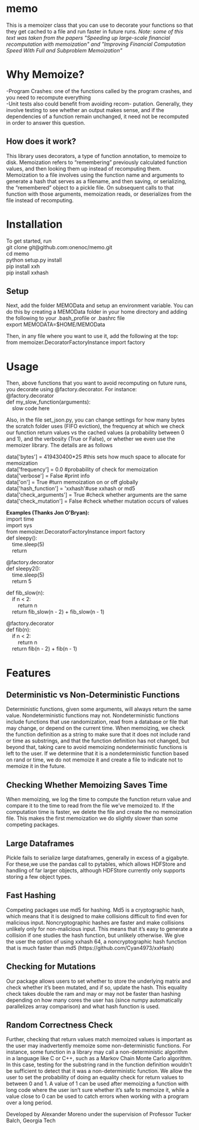 memo
====
This is a memoizer class that you can use to decorate your functions so that they get cached to a file and run faster in future runs.  <i>Note: some of this text was taken from the papers "Speeding up large-scale financial recomputation with memoization" and "Improving Financial Computation Speed With Full and Subproblem Memoization"</i>

<h1>Why Memoize?</h1>
-Program Crashes: one of the functions called by the program crashes, and you need to recompute everything<br>
-Unit tests also could benefit from avoiding recom- putation. Generally, they involve testing to see whether an output makes sense, and if the dependencies of a function remain unchanged, it need not be recomputed in order to answer this question.<br>
<h2>How does it work?</h2>
This library uses decorators, a type of function annotation, to memoize to disk. Memoization refers to “remembering” previously calculated function values, and then looking them up instead of recomputing them. Memoization to a file involves using the function name and arguments to generate a hash that serves as a filename, and then saving, or serializing, the “remembered” object to a pickle file. On subsequent calls to that function with those arguments, memoization reads, or deserializes from the file instead of recomputing.

<h1>Installation</h1>
To get started, run<br>
git clone git@github.com:onenoc/memo.git<br>
cd memo<br>
python setup.py install<br>
pip install xxh<br>
pip install xxhash<br>

<h2> Setup </h2>
Next, add the folder MEMOData and setup an environment variable.  You can do this by creating a MEMOData folder in your home directory and adding the following to your .bash_profile or .bashrc file<br>
export MEMODATA=$HOME/MEMOData<br>

Then, in any file where you want to use it, add the following at the top:<br>
from memoizer.DecoratorFactoryInstance import factory<br>

<h1> Usage </h1>
Then, above functions that you want to avoid recomputing on future runs, you decorate using @factory.decorator.  For instance:<br>
@factory.decorator<br>
def my_slow_function(arguments):<br>
&nbsp;&nbsp;&nbsp;&nbsp;slow code here<br>
  
Also, in the file set_json.py, you can change settings for how many bytes the scratch folder uses (FIFO eviction), the frequency at which we check our function return values vs the cached values (a probability between 0 and 1), and the verbosity (True or False), or whether we even use the memoizer library.  The details are as follows<br>

data['bytes'] = 419430400*25 #this sets how much space to allocate for memoization<br>
data['frequency'] = 0.0 #probability of check for memoization<br>
data['verbose'] = False #print info<br>
data['on'] = True #turn memoization on or off globally<br>
data['hash_function'] = 'xxhash'#use xxhash or md5<br>
data['check_arguments'] = True #check whether arguments are the same<br>
data['check_mutation'] = False #check whether mutation occurs of values<br>

<b>Examples (Thanks Jon O'Bryan):</b><br>
import time<br>
import sys<br>
from memoizer.DecoratorFactoryInstance import factory<br>
def sleepy():<br>
&nbsp;&nbsp;&nbsp;&nbsp;time.sleep(5)<br>
&nbsp;&nbsp;&nbsp;&nbsp;return<br>

@factory.decorator<br>
def sleepy2():<br>
&nbsp;&nbsp;&nbsp;&nbsp;time.sleep(5)<br>
&nbsp;&nbsp;&nbsp;&nbsp;return 5<br>

def fib_slow(n):<br>
&nbsp;&nbsp;&nbsp;&nbsp;if n < 2:<br>
&nbsp;&nbsp;&nbsp;&nbsp;&nbsp;&nbsp;&nbsp;&nbsp;return n<br>
&nbsp;&nbsp;&nbsp;&nbsp;return fib_slow(n - 2) + fib_slow(n - 1)<br>

@factory.decorator<br>
def fib(n):<br>
&nbsp;&nbsp;&nbsp;&nbsp;if n < 2:<br>
&nbsp;&nbsp;&nbsp;&nbsp;&nbsp;&nbsp;&nbsp;&nbsp;return n<br>
&nbsp;&nbsp;&nbsp;&nbsp;return fib(n - 2) + fib(n - 1)<br>

<h1> Features </h1>
<h2> Deterministic vs Non-Deterministic Functions </h2>
Deterministic functions, given some arguments, will always return the same value. Nondeterministic functions may not. Nondeterministic functions include functions that use randomization, read from a database or file that may change, or depend on the current time. When memoizing, we check the function definition as a string to make sure that it does not include rand or time as substrings, and that the function definition has not changed, but beyond that, taking care to avoid memoizing nondeterministic functions is left to the user. If we determine that it is a nondeterministic function based on rand or time, we do not memoize it and create a file to indicate not to memoize it in the future.

<h2> Checking Whether Memoizing Saves Time </h2>
When memoizing, we log the time to compute the function return value and compare it to the time to read from the file we’ve memoized to. If the computation time is faster, we delete the file and create the no memoization file. This makes the first memoization we do slightly slower than some competing packages.

<h2> Large Dataframes </h2>
Pickle fails to serialize large dataframes, generally in excess of a gigabyte. For these,we use the pandas call to pytables, which allows HDFStore and handling of far larger objects, although HDFStore currently only supports storing a few object types.

<h2> Fast Hashing </h2>
Competing packages use md5 for hashing. Md5 is a cryptographic hash, which means that it is designed to make collisions difficult to find even for malicious input. Noncryptographic hashes are faster and make collisions unlikely only for non-malicious input. This means that it’s easy to generate a collision if one studies the hash function, but unlikely otherwise.  We give the user the option of using xxhash 64, a noncryptographic hash function that is much faster than md5 (https://github.com/Cyan4973/xxHash)

<h2> Checking for Mutations </h2>
Our package allows users to set whether to store the underlying matrix and check whether it’s been mutated, and if so, update the hash. This equality check takes double the ram and may or may not be faster than hashing depending on how many cores the user has (since numpy automatically parallelizes array comparison) and what hash function is used.

<h2> Random Correctness Check </h2>
Further, checking that return values match memoized values is important as the user may inadvertently memoize some non-deterministic functions. For instance, some function in a library may call a non-deterministic algorithm in a language like C or C++, such as a Markov Chain Monte Carlo algorithm. In this case, testing for the substring rand in the function definition wouldn’t be sufficient to detect that it was a non-deterministic function. We allow the user to set the probability of doing an equality check for return values to between 0 and 1. A value of 1 can be used after memoizing a function with long code where the user isn’t sure whether it’s safe to memoize it, while a value close to 0 can be used to catch errors when working with a program over a long period.

Developed by Alexander Moreno under the supervision of Professor Tucker Balch, Georgia Tech
